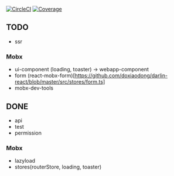 [![CircleCI](https://img.shields.io/circleci/project/github/doxiaodong/react-stater.svg?style=flat-square)](https://circleci.com/gh/doxiaodong/react-stater)
[![Coverage](https://img.shields.io/codecov/c/github/doxiaodong/react-stater/master.svg?style=flat-square)](https://codecov.io/github/doxiaodong/react-stater?branch=master)


## TODO

* ssr

### Mobx

* ui-component (loading, toaster) -> webapp-component
* form (react-mobx-form)[https://github.com/doxiaodong/darlin-react/blob/master/src/stores/form.ts]
* mobx-dev-tools

## DONE

* api
* test
* permission

### Mobx

* lazyload
* stores(routerStore, loading, toaster)
